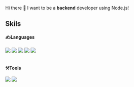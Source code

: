 
  Hi there 👋  I want to be a <b> backend</b> developer using Node.js!
  <br/>
  <h2>Skils</h2>
  <h4>✍️Languages</h4>
  <div>
    <img src="https://img.shields.io/badge/JavaScript-F7DF1E?style=for-the-badge&logo=JavaScript&logoColor=white"/>  
    <img src="https://img.shields.io/badge/TypeScript-3178C6?style=for-the-badge&logo=TypeScript&logoColor=white"/>
    <img src="https://img.shields.io/badge/React-61DAFB?style=for-the-badge&logo=React&logoColor=white"/>
    <img src="https://img.shields.io/badge/Node.js-339933?style=for-the-badge&logo=Node.js&logoColor=white"/>
    <img src="https://img.shields.io/badge/Next.js-000000?style=for-the-badge&logo=Next.js&logoColor=white"/>
  </div>
  <br/>
  <h4>⚒️Tools</h4>
  <div>
    <img src="https://img.shields.io/badge/Visual Studio Code-007ACC?style=for-the-badge&logo=Visual Studio Code&logoColor=white"/>
    <img src="https://img.shields.io/badge/Git-F05032?style=for-the-badge&logo=Git&logoColor=white"/>
  </div>


<!--

**mintmin0320/mintmin0320** is a ✨ _special_ ✨ repository because its `README.md` (this file) appears on your GitHub profile.


Here are some ideas to get you started:

- 🔭 I’m currently working on ...
- 🌱 I’m currently learning ...
- 👯 I’m looking to collaborate on ...
- 🤔 I’m looking for help with ...
- 💬 Ask me about ...
- 📫 How to reach me: ...
- 😄 Pronouns: ...
- ⚡ Fun fact: ...
-->

